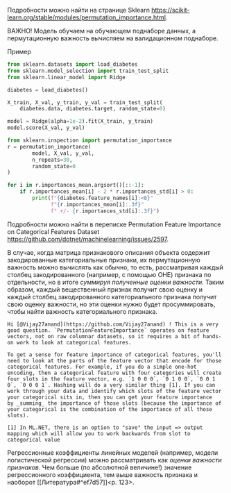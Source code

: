 Подробности можно найти на странице Sklearn https://scikit-learn.org/stable/modules/permutation_importance.html.

ВАЖНО! Модель обучаем на обучающем поднаборе данных, а пермутационную важность вычисляем на валидационном поднаборе.

Пример
```python
from sklearn.datasets import load_diabetes
from sklearn.model_selection import train_test_split
from sklearn.linear_model import Ridge

diabetes = load_diabetes()

X_train, X_val, y_train, y_val = train_test_split(
    diabetes.data, diabetes.target, random_state=0)

model = Ridge(alpha=1e-2).fit(X_train, y_train)
model.score(X_val, y_val)
```

```python
from sklearn.inspection import permutation_importance
r = permutation_importance(
		model, X_val, y_val,
        n_repeats=30,
        random_state=0
)

for i in r.importances_mean.argsort()[::-1]:
    if r.importances_mean[i] - 2 * r.importances_std[i] > 0:
        print(f"{diabetes.feature_names[i]:<8}"
              f"{r.importances_mean[i]:.3f}"
              f" +/- {r.importances_std[i]:.3f}")
```

Подробности можно найти в переписке Permutation Feature Importance on Categorical Features Dataset https://github.com/dotnet/machinelearning/issues/2597.

В случае, когда матрица признакового описания объекта содержит закодированные категориальные признаки, их пермутационную важность можно вычислять как обычно, то есть, рассматривая каждый столбец закодированного (например, с помощью OHE) признака по отдельности, но в итоге _суммируя полученные оценки важности_. Таким образом, каждый вещественный признак получит свою оценку и каждый столбец закодированного категориального признака получит свою оценку важности, но эти оценки нужно будет просуммировать, чтобы найти важность категориального признака.
```
Hi [@Vijay27anand](https://github.com/Vijay27anand) ! This is a very good question. `PermutationFeatureImportance` operates on feature vectors, not on raw columnar datasets, so it requires a bit of hands-on work to look at categorical features.

To get a sense for feature importance of categorical features, you'll need to look at the parts of the feature vector that encode for those categorical features. For example, if you do a simple one-hot encoding, then a categorical feature with four categories will create four slots in the feature vector, e.g. `1 0 0 0`, `0 1 0 0`, `0 0 1 0`, `0 0 0 1`. Hashing will do a very similar thing [1]. If you can work through your data and identify which slots of the feature vector your categorical sits in, then you can get your feature importance by _summing_ the importance of those slots (because the importance of your categorical is the combination of the importance of all those slots).

[1] In ML.NET, there is an option to "save" the input => output mapping which will allow you to work backwards from slot to categorical value
```

Регрессионные коэффициенты линейных моделей (например, модели логистической регрессии) можно рассматривать как _оценки важности признаков_. Чем больше (по абсолютной величине!) значение регрессионного коэффициента, тем выше важность признака и наоборот [[Литература#^ef7d57]]<p. 123>.
